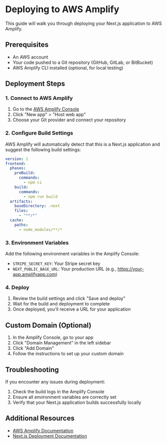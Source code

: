 # Deploying to AWS Amplify

This guide will walk you through deploying your Next.js application to AWS Amplify.

## Prerequisites

- An AWS account
- Your code pushed to a Git repository (GitHub, GitLab, or BitBucket)
- AWS Amplify CLI installed (optional, for local testing)

## Deployment Steps

### 1. Connect to AWS Amplify

1. Go to the [AWS Amplify Console](https://console.aws.amazon.com/amplify/home)
2. Click "New app" > "Host web app"
3. Choose your Git provider and connect your repository

### 2. Configure Build Settings

AWS Amplify will automatically detect that this is a Next.js application and suggest the following build settings:

```yaml
version: 1
frontend:
  phases:
    preBuild:
      commands:
        - npm ci
    build:
      commands:
        - npm run build
  artifacts:
    baseDirectory: .next
    files:
      - "**/*"
  cache:
    paths:
      - node_modules/**/*
```

### 3. Environment Variables

Add the following environment variables in the Amplify Console:

- `STRIPE_SECRET_KEY`: Your Stripe secret key
- `NEXT_PUBLIC_BASE_URL`: Your production URL (e.g., https://your-app.amplifyapp.com)

### 4. Deploy

1. Review the build settings and click "Save and deploy"
2. Wait for the build and deployment to complete
3. Once deployed, you'll receive a URL for your application

## Custom Domain (Optional)

1. In the Amplify Console, go to your app
2. Click "Domain Management" in the left sidebar
3. Click "Add Domain"
4. Follow the instructions to set up your custom domain

## Troubleshooting

If you encounter any issues during deployment:

1. Check the build logs in the Amplify Console
2. Ensure all environment variables are correctly set
3. Verify that your Next.js application builds successfully locally

## Additional Resources

- [AWS Amplify Documentation](https://docs.aws.amazon.com/amplify/latest/userguide/welcome.html)
- [Next.js Deployment Documentation](https://nextjs.org/docs/deployment)

